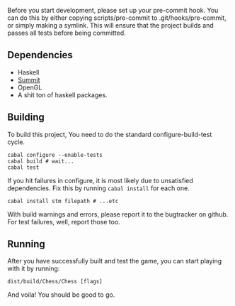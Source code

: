 Before you start development, please set up your pre-commit hook. You can do
this by either copying scripts/pre-commit to .git/hooks/pre-commit, or simply
making a symlink. This will ensure that the project builds and passes all tests
before being committed.

## Dependencies

- Haskell
- [Summit](https://github.com/RobotGymnast/Summit)
- OpenGL
- A shit ton of haskell packages.

## Building

To build this project, You need to do the standard configure-build-test cycle.

    cabal configure --enable-tests
    cabal build # wait...
    cabal test

If you hit failures in configure, it is most likely due to unsatisfied
dependencies. Fix this by running `cabal install` for each one.

    cabal install stm filepath # ...etc

With build warnings and errors, please report it to the bugtracker on github.
For test failures, well, report those too.

## Running

After you have successfully built and test the game, you can start playing with
it by running:

    dist/build/Chess/Chess [flags]

And voila! You should be good to go.

